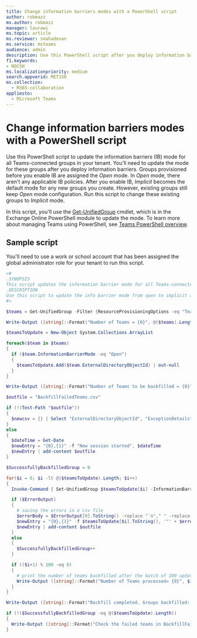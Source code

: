```yaml
---
title: Change information barriers modes with a PowerShell script
author: robmazz
ms.author: robmazz
manager: laurawi
ms.topic: article
ms.reviewer: smahadevan
ms.service: msteams
audience: admin
description: Use this PowerShell script after you deploy information barriers to update the mode from open to implicit for all groups in your tenant.
f1.keywords:
- NOCSH
ms.localizationpriority: medium
search.appverid: MET150
ms.collection: 
  - M365-collaboration
appliesto: 
  - Microsoft Teams
---
```


# Change information barriers modes with a PowerShell script

Use this PowerShell script to update the information barriers (IB) mode for all Teams-connected groups in your tenant. You'll need to update the mode for these groups after you deploy information barriers. Groups provisioned before you enable IB are assigned the *Open* mode. In *Open* mode, there aren't any applicable IB policies. After you enable IB, *Implicit* becomes the default mode for any new groups you create. However, existing groups still keep *Open* mode configuration. Run this script to change these existing groups to *Implicit* mode.

In this script, you'll use the [Get-UnifiedGroup](/powershell/module/exchange/Set-UnifiedGroup) cmdlet, which is in the Exchange Online PowerShell module to update the mode. To learn more about managing Teams using PowerShell, see [Teams PowerShell overview](../teams-powershell-overview.md).

## Sample script

You'll need to use a work or school account that has been assigned the global administrator role for your tenant to run this script.

```powershell
<#
.SYNOPSIS
This script updates the information barrier mode for all Teams-connected groups in your tenant at the same time.
.DESCRIPTION
Use this script to update the info barrier mode from open to implicit across the groups in your tenant.
#>

$teams = Get-UnifiedGroup -Filter {ResourceProvisioningOptions -eq "Team"} -ResultSize Unlimited

Write-Output ([string]::Format("Number of Teams = {0}", @($teams).Length))

$teamsToUpdate = New-Object System.Collections.ArrayList

foreach($team in $teams)
{
  if ($team.InformationBarrierMode -eq "Open")
  {
    $teamsToUpdate.Add($team.ExternalDirectoryObjectId) | out-null
  }
}

Write-Output ([string]::Format("Number of Teams to be backfilled = {0}", @($teamsToUpdate).Length))

$outfile = "BackfillFailedTeams.csv"

if (!(Test-Path "$outfile"))
{
  $newcsv = {} | Select "ExternalDirectoryObjectId", "ExceptionDetails" | Export-Csv $outfile -NoTypeInformation  
}
else
{
  $dateTime = Get-Date
  $newEntry = "{0},{1}" -f "New session started", $dateTime
  $newEntry | add-content $outfile
}

$SuccessfullyBackfilledGroup = 0

for($i = 0; $i -lt @($teamsToUpdate).Length; $i++)
{
  Invoke-Command { Set-UnifiedGroup $teamsToUpdate[$i] -InformationBarrierMode "Implicit" } -ErrorVariable ErrorOutput

  if ($ErrorOutput)
  {
    # saving the errors in a csv file
    $errorBody = $ErrorOutput[0].ToString() -replace "`n"," " -replace "`r"," " -replace ",", " "
    $newEntry = "{0},{1}" -f $teamsToUpdate[$i].ToString(), '"' + $errorBody + '"'
    $newEntry | add-content $outfile
  }
  else
  {
    $SuccessfullyBackfilledGroup++
  }

  if (($i+1) % 100 -eq 0)
  {
    # print the number of teams backfilled after the batch of 100 updates
    Write-Output ([string]::Format("Number of Teams processed= {0}", $i+1)) 
  }
}

Write-Output ([string]::Format("Backfill completed. Groups backfilled: {0}, Groups failed to backfill: {1}", $SuccessfullyBackfilledGroup, @($teamsToUpdate).Length - $SuccessfullyBackfilledGroup))

if (!($SuccessfullyBackfilledGroup -eq @($teamsToUpdate).Length))
{
  Write-Output ([string]::Format("Check the failed teams in BackfillFailedTeams.csv, retry to backfill the failed teams.")) 
}

```